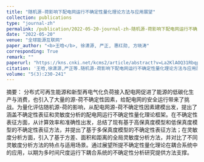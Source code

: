 ```yaml
---
title: "随机源-荷影响下配电网运行不确定性量化理论方法与应用展望"
collection: publications
type: "journal-zh"
permalink: /publication/2022-05-20-journal-zh-随机源-荷影响下配电网运行不确定性量化理论方法与应用展望
date: "2022-05-20"	
venue: "全球能源互联网"
paper_author: "<b>王晗</b>, 徐潇源, 严正, 惠红勋, 方晓涛"
corresponding: True
remark: ""
paperurl: "https://kns.cnki.net/kcms2/article/abstract?v=La2KlAOQ31RbqpP2Yig0mJE7xDnfal12rOCZ9l0q33wfvBRYS-ZVOHTotPMlF7wMaSHKtDF4SCCVHWqzPQhpf5CcSQlpouqggle6yA9ZvBf8CtV8kRlvNSwZYuSVV66pze8hjixF2-w9miaIvblNXA==&uniplatform=NZKPT&language=CHS"
citation: '王晗,徐潇源,严正等.随机源-荷影响下配电网运行不确定性量化理论方法与应用展望[J].全球能源互联网,2022,5(03):230-241.'
volume: "5(3):230-241"
---
```


摘要：
分布式可再生能源和新型再电气化负荷接入配电网促进了能源的低碳化生产与消费，也引入了大量的源-荷不确定性因素，给配电网的安全运行带来了挑战。为量化评估随机源-荷的影响，从配电网源-荷不确定性因素建模出发，提出了涵盖不确定性表征和灵敏度分析的配电网运行不确定性量化理论框架。在不确定性表征方面，从计算效率和准确性出发，总结了现有基于高保真度模型和低保真度模型的不确定性表征方法，并提出了基于多保真度模型的不确定性表征方法；在灵敏度分析方面，引入了基于方差、面积和距离的全局灵敏度分析方法，并对比了不同灵敏度分析方法的特点与适用场景。通过展望所提不确定性量化理论在耦合系统中的应用，以期为多时间尺度运行下耦合系统的不确定性分析研究提供方法支撑。
